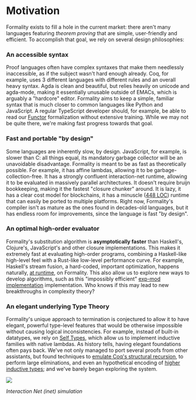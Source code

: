 # Motivation

Formality exists to fill a hole in the current market: there aren't many languages featuring *theorem proving* that are simple, user-friendly and efficient. To accomplish that goal, we rely on several design philosophies:

### An accessible syntax

Proof languages often have complex syntaxes that make them needlessly inaccessible, as if the subject wasn't hard enough already. Coq, for example, uses 3 different languages with different rules and an overall heavy syntax. Agda is clean and beautiful, but relies heavily on unicode and agda-mode, making it essentially unusable outside of EMACs, which is arguably a "hardcore" editor. Formality aims to keep a simple, familiar syntax that is much closer to common languages like Python and JavaScript. A regular TypeScript developer should, for example, be able to read our [Functor](https://github.com/moonad/Formality-Base/blob/master/Control.Functor.fm) formalization without extensive training. While we may not be quite there, we're making fast progress towards that goal.

### Fast and portable "by design"

Some languages are inherently slow, by design. JavaScript, for example, is slower than C: all things equal, its mandatory garbage collector will be an unavoidable disadvantage. Formality is meant to be as fast as theoretically possible. For example, it has affine lambdas, allowing it to be garbage-collection-free. It has a strongly confluent interaction-net runtime, allowing it to be evaluated in massively parallel architectures. It doesn't require bruijn bookkeeping, making it the fastest "closure chunker" around. It is lazy, it has a clear cost model for blockchains, it has a minuscle ([448 LOC](https://github.com/moonad/Formality/blob/master/src/fm-net.js)) runtime that can easily be ported to multiple platforms. Right now, Formality's compiler isn't as mature as the ones found in decades-old languages, but it has endless room for improvements, since the language is fast "by design".

### An optimal high-order evaluator

Formality's substitution algorithm is **asymptotically faster** than Haskell's, Clojure's, JavaScript's and other closure implementations. This makes it extremely fast at evaluating high-order programs, combining a Haskell-like high-level feel with a Rust-like low-level performance curve. For example, Haskell's stream fusion, a hard-coded, important optimization, happens naturally, [at runtime](https://medium.com/@maiavictor/solving-the-mystery-behind-abstract-algorithms-magical-optimizations-144225164b07), on Formality. This also allow us to explore new ways to develop algorithms, such as this "impossibly efficient" [exp-mod implementation](https://medium.com/@maiavictor/calling-a-function-a-googol-times-53933c072e3a) implementation. Who knows if this may lead to new breakthroughs in complexity theory?

### An elegant underlying Type Theory

Formality's unique approach to termination is conjectured to allow it to have elegant, powerful type-level features that would be otherwise impossible without causing logical inconsistencies. For example, instead of built-in datatypes, we rely on [Self Types](https://www.semanticscholar.org/paper/Self-Types-for-Dependently-Typed-Lambda-Encodings-Fu-Stump/652f673e13b889e0fd7adbd480c2fdf290621f66), which allow us to implement inductive families with native lambdas. As history tells, having elegant foundations often pays back. We've not only managed to port several proofs from other assistants, but found techniques to [emulate Coq's structural recursion](https://github.com/moonad/Formality-Base/commit/b777d806c6fa37f2ce306fbe87b3ed267152b90c), to perform large eliminations, and even an hypothetical encoding of [higher inductive types](https://github.com/moonad/Formality-Base/blob/master/Example.HigherInductiveType.fm); and we've barely began exploring the system.

![](https://github.com/moonad/formality/raw/master/docs/images/inet-simulation.gif)

*Interaction Net (inet) simulation*
